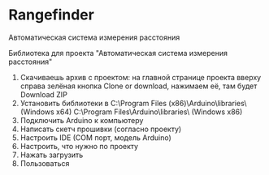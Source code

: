# Rangefinder
Автоматическая система измерения расстояния

Библиотека для проекта "Автоматическая система измерения расстояния"

1. Скачиваешь архив с проектом: на главной странице проекта вверху справа зелёная кнопка Clone or download, нажимаем её, там будет Download ZIP
2. Установить библиотеки в
   C:\Program Files (x86)\Arduino\libraries\ (Windows x64)
   C:\Program Files\Arduino\libraries\ (Windows x86)
3. Подключить Arduino к компьютеру
4. Написать скетч прошивки (согласно проекту)
5. Настроить IDE (COM порт, модель Arduino)
6. Настроить, что нужно по проекту
7. Нажать загрузить
8. Пользоваться
